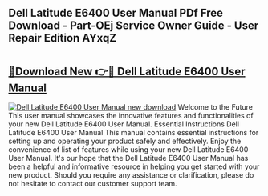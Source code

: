 ## Dell Latitude E6400 User Manual PDf Free Download - Part-OEj Service Owner Guide - User Repair Edition AYxqZ

# <h2><a href="http://bc38917.oget.top/?id=Dell+Latitude+E6400+User+Manual">🔗Download New 👉🔴 Dell Latitude E6400 User Manual</a></h2>

[![Dell Latitude E6400 User Manual new download](https://i.imgur.com/5g1atiW.png)](http://bc38917.oget.top/?id=Dell+Latitude+E6400+User+Manual)
Welcome to the Future This user manual showcases the innovative features and functionalities of your new Dell Latitude E6400 User Manual. Essential Instructions Dell Latitude E6400 User Manual This manual contains essential instructions for setting up and operating your product safely and effectively. Enjoy the convenience of list of features while using your new Dell Latitude E6400 User Manual. It's our hope that the Dell Latitude E6400 User Manual has been a helpful and informative resource in helping you get started with your new product. Should you require any assistance or clarification, please do not hesitate to contact our customer support team.
